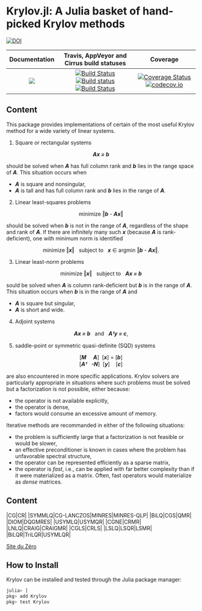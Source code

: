 # Krylov.jl: A Julia basket of hand-picked Krylov methods

[![DOI](https://zenodo.org/badge/DOI/10.5281/zenodo.3548984.svg)](https://doi.org/10.5281/zenodo.3548984)

| **Documentation** | **Travis, AppVeyor and Cirrus build statuses** | **Coverage** |
|:-----------------:|:----------------------------------------------:|:------------:|
| [![](https://img.shields.io/badge/docs-dev-blue.svg)](https://JuliaSmoothOptimizers.github.io/Krylov.jl/dev) | [![Build Status](https://travis-ci.org/JuliaSmoothOptimizers/Krylov.jl.svg?branch=master)](https://travis-ci.org/JuliaSmoothOptimizers/Krylov.jl) [![Build status](https://ci.appveyor.com/api/projects/status/3xt558lune9f5r2v?svg=true)](https://ci.appveyor.com/project/dpo/krylov-jl) [![Build Status](https://api.cirrus-ci.com/github/JuliaSmoothOptimizers/Krylov.jl.svg)](https://cirrus-ci.com/github/JuliaSmoothOptimizers/Krylov.jl) | [![Coverage Status](https://coveralls.io/repos/github/JuliaSmoothOptimizers/Krylov.jl/badge.svg?branch=master)](https://coveralls.io/github/JuliaSmoothOptimizers/Krylov.jl?branch=master) [![codecov.io](https://codecov.io/github/JuliaSmoothOptimizers/Krylov.jl/coverage.svg?branch=master)](https://codecov.io/github/JuliaSmoothOptimizers/Krylov.jl?branch=master) |

## Content

This package provides implementations of certain of the most useful Krylov method for a wide variety of linear systems.

1. Square or rectangular systems

<p align="center">
  <b><i>Ax = b</i></b>
</p>

should be solved when **_A_** has full column rank and **_b_** lies in the range space of **_A_**. This situation occurs when
   * **_A_** is square and nonsingular,
   * **_A_** is tall and has full column rank and **_b_** lies in the range of **_A_**.

2. Linear least-squares problems

<p align="center">
  minimize ‖<b><i>b</i></b> - <b><i>Ax</i></b>‖
</p>

should be solved when **_b_** is not in the range of **_A_**, regardless of the shape and rank of **_A_**.
If there are infinitely many such **_x_** (because **_A_** is rank-deficient), one with minimum norm is identified

<p align="center">
  minimize ‖<b><i>x</i></b>‖ &nbsp; subject to &nbsp; <b><i>x</i></b> ∈ argmin ‖<b><i>b</i></b> - <b><i>Ax</i></b>‖.
</p>

3. Linear least-norm problems

<p align="center">
  minimize ‖<b><i>x</i></b>‖ &nbsp; subject to &nbsp; <b><i>Ax = b</i></b>
</p>

sould be solved when **_A_** is column rank-deficient but **_b_** is in the range of **_A_**.
This situation occurs when **_b_** is in the range of **_A_** and
   * **_A_** is square but singular,
   * **_A_** is short and wide.

4. Adjoint systems

<p align="center">
  <b><i>Ax = b</i></b> &nbsp; and &nbsp; <b><i>Aᵀy = c</i></b>,
</p>

5. saddle-point or symmetric quasi-definite (SQD) systems

<p align="center">
  [<b><i>M </i></b>&nbsp;&nbsp;&nbsp;<b><i> A</i></b>]&nbsp; [<b><i>x</i></b>]            =           [<b><i>b</i></b>]
  <br>
  [<b><i>Aᵀ</i></b>&nbsp;&nbsp;      <b><i>-N</i></b>]&nbsp; [<b><i>y</i></b>]&nbsp;&nbsp;&nbsp;&nbsp;[<b><i>c</i></b>]
</p>

are also encountered in more specific applications. Krylov solvers are particularly appropriate in situations where such problems must be solved but a factorization is not possible, either because:
* the operator is not available explicitly,
* the operator is dense,
* factors would consume an excessive amount of memory.

Iterative methods are recommanded in either of the following situations:
* the problem is sufficiently large that a factorization is not feasible or would be slower,
* an effective preconditioner is known in cases where the problem has unfavorable spectral structure,
* the operator can be represented efficiently as a sparse matrix,
* the operator is *fast*, i.e., can be applied with far better complexity than if it were materialized as a matrix. Often, fast operators would materialize as *dense* matrices.

## Content

|CG|CR|
|SYMMLQ|CG-LANCZOS|MINRES|MINRES-QLP|
|BiLQ|CGS|QMR|
|DIOM|DQGMRES|
|USYMLQ|USYMQR|
|CGNE|CRMR|
|LNLQ|CRAIG|CRAIGMR|
|CGLS|CRLS|
|LSLQ|LSQR|LSMR|
|BiLQR|TriLQR|USYMLQR|

[Site du Zéro](http://www.siteduzero.com)

## How to Install

Krylov can be installed and tested through the Julia package manager:

```julia
julia> ]
pkg> add Krylov
pkg> test Krylov
```

